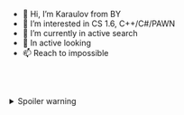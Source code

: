 - 👋 Hi, I’m Karaulov from BY
- 👀 I’m interested in CS 1.6, C++/C#/PAWN
- 🌱 I’m currently in active search
- 💞️ In active looking
- 📫 Reach to impossible


<br/><br/>


<details>
  <summary>Spoiler warning</summary>

- **🇧🇾** Полностью поддерживет идею проведения СВО **в на** украине для очистки страны от нацизма, бандеровщины и другой нечисти.

<summary>Spoiler warning</summary>

- Уверен что **RU** успешно проведет СВО и очистит земли от сил зла!

</details>

  
<!---
UnrealKaraulov/UnrealKaraulov is a ✨ special ✨ repository because its `README.md` (this file) appears on your GitHub profile.
You can click the Preview link to take a look at your changes.
--->
